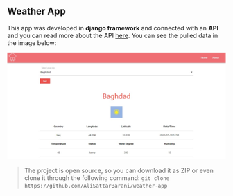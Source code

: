 ## Weather App

This app was developed in **django framework** and connected with an **API** and you can read more about the API [here](https://weatherstack.com/quickstart). 
You can see the pulled data in the image below:

![screenshot](https://github.com/AliSattarBarani/Weather-App/blob/master/Screenshot1.jpg)

> The project is open source, so you can download it as ZIP or even clone it through the following command: 
`git clone https://github.com/AliSattarBarani/weather-app`
